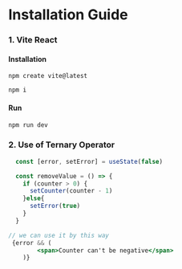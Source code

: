 # Installation Guide
### 1. Vite React
#### Installation
```
npm create vite@latest
```

```
npm i
```

#### Run
```
npm run dev
```

### 2. Use of Ternary Operator
```jsx
  const [error, setError] = useState(false)

  const removeValue = () => {
    if (counter > 0) {
      setCounter(counter - 1)
    }else{
      setError(true)
    }
  }

// we can use it by this way
 {error && (
        <span>Counter can't be negative</span>
    )}


```